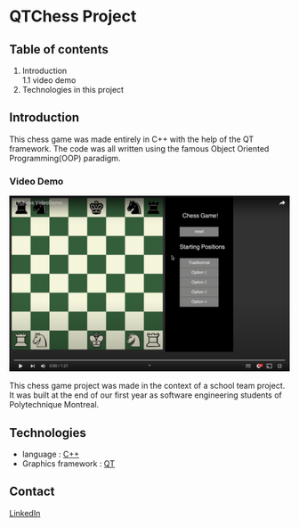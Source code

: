 # QTChess Project

## Table of contents
1. Introduction  
1.1 video demo
2. Technologies in this project


## Introduction

This chess game was made entirely in C++ with the help of the QT framework. The code was all written using the famous Object Oriented Programming(OOP) paradigm.

### Video Demo

[![Watch the video](Video_Demo_thumbnail.png)](https://youtu.be/YvXY1b64rwk)

This chess game project was made in the context of a school team project. It was built at the end of our first year as software engineering students of Polytechnique Montreal.

## Technologies

- language : [C++](https://fr.wikipedia.org/wiki/C%2B%2B)
- Graphics framework : [QT](https://fr.wikipedia.org/wiki/Qt)

## Contact

[LinkedIn](https://www.linkedin.com/in/s%C3%A9bastien-roy-611245213/)

